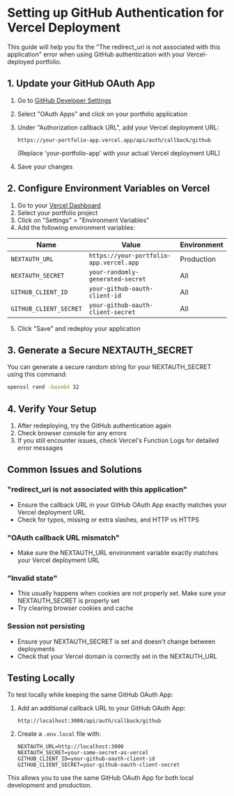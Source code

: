 # Setting up GitHub Authentication for Vercel Deployment

This guide will help you fix the "The redirect_uri is not associated with this application" error when using GitHub authentication with your Vercel-deployed portfolio.

## 1. Update your GitHub OAuth App

1. Go to [GitHub Developer Settings](https://github.com/settings/developers)
2. Select "OAuth Apps" and click on your portfolio application
3. Under "Authorization callback URL", add your Vercel deployment URL:
   ```
   https://your-portfolio-app.vercel.app/api/auth/callback/github
   ```
   (Replace 'your-portfolio-app' with your actual Vercel deployment URL)

4. Save your changes

## 2. Configure Environment Variables on Vercel

1. Go to your [Vercel Dashboard](https://vercel.com/dashboard)
2. Select your portfolio project
3. Click on "Settings" > "Environment Variables"
4. Add the following environment variables:

| Name | Value | Environment |
|------|-------|-------------|
| `NEXTAUTH_URL` | `https://your-portfolio-app.vercel.app` | Production |
| `NEXTAUTH_SECRET` | `your-randomly-generated-secret` | All |
| `GITHUB_CLIENT_ID` | `your-github-oauth-client-id` | All |
| `GITHUB_CLIENT_SECRET` | `your-github-oauth-client-secret` | All |

5. Click "Save" and redeploy your application

## 3. Generate a Secure NEXTAUTH_SECRET

You can generate a secure random string for your NEXTAUTH_SECRET using this command:

```bash
openssl rand -base64 32
```

## 4. Verify Your Setup

1. After redeploying, try the GitHub authentication again
2. Check browser console for any errors
3. If you still encounter issues, check Vercel's Function Logs for detailed error messages

## Common Issues and Solutions

### "redirect_uri is not associated with this application"
- Ensure the callback URL in your GitHub OAuth App exactly matches your Vercel deployment URL
- Check for typos, missing or extra slashes, and HTTP vs HTTPS

### "OAuth callback URL mismatch"
- Make sure the NEXTAUTH_URL environment variable exactly matches your Vercel deployment URL

### "Invalid state"
- This usually happens when cookies are not properly set. Make sure your NEXTAUTH_SECRET is properly set
- Try clearing browser cookies and cache

### Session not persisting
- Ensure your NEXTAUTH_SECRET is set and doesn't change between deployments
- Check that your Vercel domain is correctly set in the NEXTAUTH_URL

## Testing Locally

To test locally while keeping the same GitHub OAuth App:

1. Add an additional callback URL to your GitHub OAuth App:
   ```
   http://localhost:3000/api/auth/callback/github
   ```

2. Create a `.env.local` file with:
   ```
   NEXTAUTH_URL=http://localhost:3000
   NEXTAUTH_SECRET=your-same-secret-as-vercel
   GITHUB_CLIENT_ID=your-github-oauth-client-id
   GITHUB_CLIENT_SECRET=your-github-oauth-client-secret
   ```

This allows you to use the same GitHub OAuth App for both local development and production. 